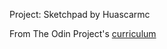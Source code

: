 Project: Sketchpad by Huascarmc

From The Odin Project's [curriculum](http://www.theodinproject.com/web-development-101/html-css)
